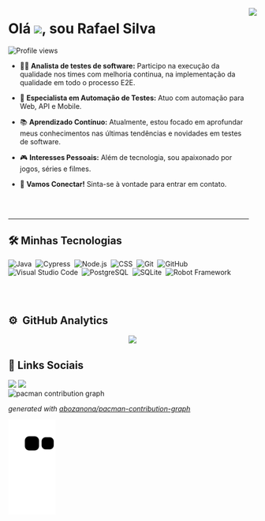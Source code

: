 <img align="right" height="590cm"
src="https://raw.githubusercontent.com/gist/RafaelJrS/52f89361c6836344284ccba97ccf41af/raw/8a7518faab9ff41610f9a138ca7abe2d2b6ff707/gitprofilecard.svg"/>
<h1 align="left">Olá <img src="https://raw.githubusercontent.com/kaueMarques/kaueMarques/master/hi.gif" width="30px">, sou Rafael Silva</h1>
<p align="left"> <img src="https://komarev.com/ghpvc/?username=RafaelJSilva&color=yellow" alt="Profile views" /> </p>

- ✍🏽 **Analista de testes de software:** Participo na execução da qualidade nos times com melhoria continua, na implementação da qualidade em todo o processo E2E.

- 👋 **Especialista em Automação de Testes:** Atuo com automação para Web, API e Mobile.

- 📚 **Aprendizado Contínuo:** Atualmente, estou focado em aprofundar meus conhecimentos nas últimas tendências e novidades em testes de software.

- 🎮 **Interesses Pessoais:** Além de tecnologia, sou apaixonado por jogos, séries e filmes.

- 💬 **Vamos Conectar!** Sinta-se à vontade para entrar em contato.

<br><br>

---

## 🛠 Minhas Tecnologias

![Java](https://img.shields.io/badge/-Java-05122A?style=flat&logo=java)&nbsp;
![Cypress](https://img.shields.io/badge/-cypress-05122A?style=flat&logo=java)&nbsp;
![Node.js](https://img.shields.io/badge/-Node.js-05122A?style=flat&logo=node.js)&nbsp;
![CSS](https://img.shields.io/badge/-CSS-05122A?style=flat&logo=CSS3&logoColor=1572B6)&nbsp;
![Git](https://img.shields.io/badge/-Git-05122A?style=flat&logo=git)&nbsp;
![GitHub](https://img.shields.io/badge/-GitHub-05122A?style=flat&logo=github)&nbsp;
![Visual Studio Code](https://img.shields.io/badge/-Visual%20Studio%20Code-05122A?style=flat&logo=visual-studio-code&logoColor=007ACC)&nbsp;
![PostgreSQL](https://img.shields.io/badge/-PostgreSQL-05122A?style=flat&logo=postgresql)&nbsp;
![SQLite](https://img.shields.io/badge/-SQLite-05122A?style=flat&logo=sqlite)&nbsp;
![Robot Framework](https://img.shields.io/badge/-Robot-05122A?style=flat&logo=robot-framework)&nbsp;


<br><br>

## ⚙️ &nbsp;GitHub Analytics

<div align="center">
  <a href="https://github.com/RafaelJrS">
   <img height="180em" src="https://github-readme-stats.vercel.app/api?username=RafaelJSilva&show_icons=true&theme=tokyonight&include_all_commits=true"/></a>
  </a>
</div>
 
## 📱 Links Sociais

<div> 
<a href = "mailto:silvarafaeljr@gmail.com"><img src="https://img.shields.io/badge/-Gmail-%23333?style=for-the-badge&logo=gmail&logoColor=white" target="_blank"></a>
<a href="https://www.linkedin.com/in/rafael-junio-da-silva" target="_blank"><img src="https://img.shields.io/badge/-LinkedIn-%230077B5?style=for-the-badge&logo=linkedin&logoColor=white" target="_blank"></a>
</div>

<picture>
  <source media="(prefers-color-scheme: dark)" srcset="https://raw.githubusercontent.com/rafaeljrs/rafaeljrs/output/pacman-contribution-graph-dark.svg">
  <source media="(prefers-color-scheme: light)" srcset="https://raw.githubusercontent.com/rafaeljrs/rafaeljrs/output/pacman-contribution-graph.svg">
  <img alt="pacman contribution graph" src="https://raw.githubusercontent.com/rafaeljrs/rafaeljrs/output/pacman-contribution-graph.svg">
</picture>

_generated with [abozanona/pacman-contribution-graph](https://abozanona.github.io/pacman-contribution-graph/)_


![Snake animation](https://github.com/rafaeljrs/rafaeljrs/blob/output/github-contribution-grid-snake.svg)

<!---
RafaelJrS/RafaelJrS is a ✨ special ✨ repository because its `README.md` (this file) appears on your GitHub profile.
You can click the Preview link to take a look at your changes.
--->
